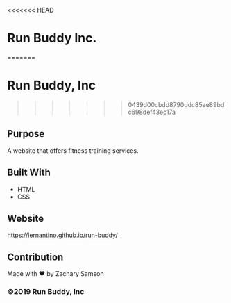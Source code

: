 <<<<<<< HEAD
# Run Buddy Inc.
=======
# Run Buddy, Inc
>>>>>>> 0439d00cbdd8790ddc85ae89bdc698def43ec17a

## Purpose
A website that offers fitness training services. 

## Built With
* HTML
* CSS

## Website
https://lernantino.github.io/run-buddy/

## Contribution
Made with ❤️ by Zachary Samson

### ©️2019 Run Buddy, Inc 
